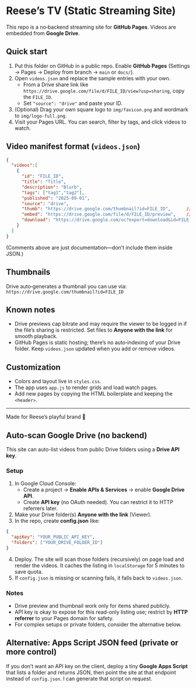 # Reese’s TV (Static Streaming Site)

This repo is a no‑backend streaming site for **GitHub Pages**. Videos are embedded from **Google Drive**.

## Quick start
1. Put this folder on GitHub in a public repo. Enable **GitHub Pages** (Settings → Pages → Deploy from branch → `main` or `docs/`).
2. Open `videos.json` and replace the sample entries with your own.
   - From a Drive share link like `https://drive.google.com/file/d/FILE_ID/view?usp=sharing`, copy the `FILE_ID`.
   - Set `"source": "drive"` and paste your ID.
3. (Optional) Drag your own square logo to `img/favicon.png` and wordmark to `img/logo-full.png`.
4. Visit your Pages URL. You can search, filter by tags, and click videos to watch.

## Video manifest format (`videos.json`)
```json
{
  "videos":[
    {
      "id": "FILE_ID",
      "title": "Title",
      "description": "Blurb",
      "tags": ["tag1","tag2"],
      "published": "2025-09-01",
      "source": "drive",
      "thumb": "https://drive.google.com/thumbnail?id=FILE_ID",      // optional
      "embed": "https://drive.google.com/file/d/FILE_ID/preview",    // optional
      "download": "https://drive.google.com/uc?export=download&id=FILE_ID" // optional
    }
  ]
}
```
(Comments above are just documentation—don’t include them inside JSON.)

## Thumbnails
Drive auto‑generates a thumbnail you can use via:  
`https://drive.google.com/thumbnail?id=FILE_ID`

## Known notes
- Drive previews cap bitrate and may require the viewer to be logged in if the file’s sharing is restricted. Set files to **Anyone with the link** for smooth playback.
- GitHub Pages is static hosting; there’s no auto‑indexing of your Drive folder. Keep `videos.json` updated when you add or remove videos.

## Customization
- Colors and layout live in `styles.css`.
- The app uses `app.js` to render grids and load watch pages.
- Add new pages by copying the HTML boilerplate and keeping the `<header>`.

---

Made for Reese’s playful brand 💙


## Auto-scan Google Drive (no backend)
This site can auto-list videos from public Drive folders using a **Drive API key**.

### Setup
1. In Google Cloud Console:
   - Create a project → **Enable APIs & Services** → enable **Google Drive API**.
   - Create **API key** (no OAuth needed). You can restrict it to HTTP referrers later.
2. Make your Drive folder(s) **Anyone with the link** (Viewer).
3. In the repo, create **config.json** like:
```json
{
  "apiKey": "YOUR_PUBLIC_API_KEY",
  "folders": ["YOUR_DRIVE_FOLDER_ID"]
}
```
4. Deploy. The site will scan those folders (recursively) on page load and render the videos. It caches the listing in `localStorage` for 5 minutes to save quota.
5. If `config.json` is missing or scanning fails, it falls back to `videos.json`.

### Notes
- Drive preview and thumbnail work only for items shared publicly.
- API key is okay to expose for this read-only listing use; restrict by **HTTP referrer** to your Pages domain for safety.
- For complex setups or private folders, consider the alternative below.

## Alternative: Apps Script JSON feed (private or more control)
If you don’t want an API key on the client, deploy a tiny **Google Apps Script** that lists a folder and returns JSON, then point the site at that endpoint instead of `config.json`. I can generate that script on request.
